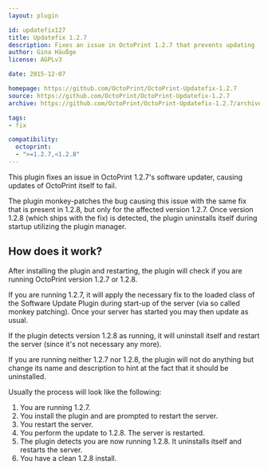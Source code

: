 ```yaml
---
layout: plugin

id: updatefix127
title: Updatefix 1.2.7
description: Fixes an issue in OctoPrint 1.2.7 that prevents updating
author: Gina Häußge
license: AGPLv3

date: 2015-12-07

homepage: https://github.com/OctoPrint/OctoPrint-Updatefix-1.2.7
source: https://github.com/OctoPrint/OctoPrint-Updatefix-1.2.7
archive: https://github.com/OctoPrint/OctoPrint-Updatefix-1.2.7/archive/master.zip

tags:
- fix

compatibility:
  octoprint:
  - ">=1.2.7,<1.2.8"
---
```


This plugin fixes an issue in OctoPrint 1.2.7's software updater, causing updates
of OctoPrint itself to fail.

The plugin monkey-patches the bug causing this issue with the same fix that is
present in 1.2.8, but only for the affected version 1.2.7.
Once version 1.2.8 (which ships with the fix) is detected, the plugin uninstalls
itself during startup utilizing the plugin manager.

## How does it work?

After installing the plugin and restarting, the plugin will check if you are
running OctoPrint version 1.2.7 or 1.2.8.

If you are running 1.2.7, it will apply the necessary fix to the loaded class
of the Software Update Plugin during start-up of the server (via so called monkey
patching). Once your server has started you may then update as usual.

If the plugin detects version 1.2.8 as running, it will uninstall itself
and restart the server (since it's not necessary any more).

If you are running neither 1.2.7 nor 1.2.8, the plugin will not do anything
but change its name and description to hint at the fact that it should be
uninstalled.

Usually the process will look like the following:

1. You are running 1.2.7.
2. You install the plugin and are prompted to restart the server.
3. You restart the server.
4. You perform the update to 1.2.8. The server is restarted.
5. The plugin detects you are now running 1.2.8. It uninstalls itself and
   restarts the server.
6. You have a clean 1.2.8 install.
